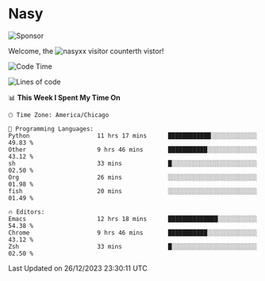 # Nasy

<!--
<p align="center">
<img height="200" src="https://github-readme-stats.vercel.app/api?username=nasyxx&count_private=true&show_icons=true&theme=dracula&include_all_commits=true"/>
<img height="200" src="https://github-readme-stats.vercel.app/api/top-langs/?username=nasyxx&theme=dracula&hide=html,jupyter+notebook&count_private=true&show_icons=true"/>
</p>

  
----------------
-->

![Sponsor](https://img.shields.io/static/v1.svg?label=Sponsor&message=%E2%9D%A4&logo=GitHub&style=flat&color=pink)
 
Welcome, the ![nasyxx visitor counter](https://count.getloli.com/get/@nasyxx?theme=rule34)th vistor!
 
<!--START_SECTION:waka-->
![Code Time](http://img.shields.io/badge/Code%20Time-4%2C167%20hrs%2034%20mins-blue)

![Lines of code](https://img.shields.io/badge/From%20Hello%20World%20I%27ve%20Written-6.3%20million%20lines%20of%20code-blue)

📊 **This Week I Spent My Time On** 

```text
🕑︎ Time Zone: America/Chicago

💬 Programming Languages: 
Python                   11 hrs 17 mins      ████████████░░░░░░░░░░░░░   49.83 % 
Other                    9 hrs 46 mins       ███████████░░░░░░░░░░░░░░   43.12 % 
sh                       33 mins             █░░░░░░░░░░░░░░░░░░░░░░░░   02.50 % 
Org                      26 mins             ░░░░░░░░░░░░░░░░░░░░░░░░░   01.98 % 
fish                     20 mins             ░░░░░░░░░░░░░░░░░░░░░░░░░   01.49 % 

🔥 Editors: 
Emacs                    12 hrs 18 mins      ██████████████░░░░░░░░░░░   54.38 % 
Chrome                   9 hrs 46 mins       ███████████░░░░░░░░░░░░░░   43.12 % 
Zsh                      33 mins             █░░░░░░░░░░░░░░░░░░░░░░░░   02.50 % 
```


 Last Updated on 26/12/2023 23:30:11 UTC
<!--END_SECTION:waka-->

<!-- ![visitors](https://visitor-badge.laobi.icu/badge?page_id=nasyxx.nasyxx) -->
